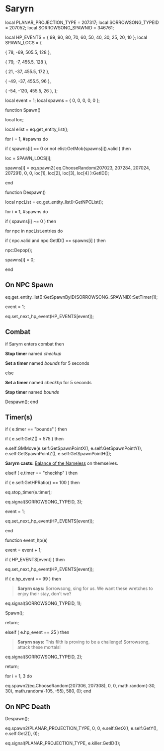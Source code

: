 # Saryrn
local PLANAR_PROJECTION_TYPE = 207317;
local SORROWSONG_TYPEID = 207052;
local SORROWSONG_SPAWNID = 346761;

local HP_EVENTS = { 99, 90, 80, 70, 60, 50, 40, 30, 25, 20, 10 };
local SPAWN_LOCS = {

{ 78, -69, 505.5, 128 },

{ 79, -7, 455.5, 128 },

{ 21, -37, 455.5, 172 },

{ -49, -37, 455.5, 96 },

{ -54, -120, 455.5, 26 },
};

local event = 1;
local spawns = { 0, 0, 0, 0, 0 };


function Spawn()

local loc;

local elist = eq.get_entity_list();



for i = 1, #spawns do


if ( spawns[i] == 0 or not elist:GetMob(spawns[i]).valid ) then



loc = SPAWN_LOCS[i];



spawns[i] = eq.spawn2( eq.ChooseRandom(207023, 207284, 207024, 207291), 0, 0, loc[1], loc[2], loc[3], loc[4] ):GetID();

end

function Despawn()

local npcList = eq.get_entity_list():GetNPCList();



for i = 1, #spawns do




if ( spawns[i] ~= 0 ) then







for npc in npcList.entries do







if ( npc.valid and npc:GetID() == spawns[i] ) then





npc:Depop();












spawns[i] = 0;

end

## On NPC Spawn

eq.get_entity_list():GetSpawnByID(SORROWSONG_SPAWNID):SetTimer(1); 

event = 1;

eq.set_next_hp_event(HP_EVENTS[event]);
## Combat

if  Saryrn enters combat  then


**Stop timer** named *checkup*


**Set a timer** named *bounds* for 5 seconds

else





**Set a timer** named *checkhp* for 5 seconds


**Stop timer** named *bounds*


Despawn();
end

## Timer(s)


if ( e.timer == "bounds" ) then




if ( e.self:GetZ() < 575 ) then



e.self:GMMove(e.self:GetSpawnPointX(), e.self:GetSpawnPointY(), e.self:GetSpawnPointZ(), e.self:GetSpawnPointH());



**Saryrn casts:** [Balance of the Nameless](/spell/3230) on themselves.




elseif ( e.timer == "checkhp" ) then




if ( e.self:GetHPRatio() == 100 ) then





eq.stop_timer(e.timer);







eq.signal(SORROWSONG_TYPEID, 3); 



event = 1;



eq.set_next_hp_event(HP_EVENTS[event]);

end

function event_hp(e)



event = event + 1;

if ( HP_EVENTS[event] ) then


eq.set_next_hp_event(HP_EVENTS[event]);



if ( e.hp_event == 99 ) then


>**Saryrn says:** Sorrowsong, sing for us.  We want these wretches to enjoy their stay, don't we?


eq.signal(SORROWSONG_TYPEID, 1); 


Spawn();


return;




elseif ( e.hp_event == 25 ) then


>**Saryrn says:** This filth is proving to be a challenge!  Sorrowsong, attack these mortals!


eq.signal(SORROWSONG_TYPEID, 2); 


return;


for i = 1, 3 do





eq.spawn2(eq.ChooseRandom(207306, 207308), 0, 0, math.random(-30, 30), math.random(-105, -55), 580, 0);
end

## On NPC Death

Despawn();

eq.spawn2(PLANAR_PROJECTION_TYPE, 0, 0, e.self:GetX(), e.self:GetY(), e.self:GetZ(), 0);

eq.signal(PLANAR_PROJECTION_TYPE, e.killer:GetID()); 
